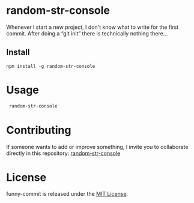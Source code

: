 # random-str-console

Whenever I start a new project, I don't know what to write for the first commit. After doing a “git init” there is technically nothing there...

## Install

```npm
npm install -g random-str-console
```

# Usage

```bash
 random-str-console
```

# Contributing

If someone wants to add or improve something, I invite you to collaborate directly in this repository: [random-str-console](https://github.com/Joao-123/random-str-console)

# License

funny-commit is released under the [MIT License](https://opensource.org/licenses/MIT).